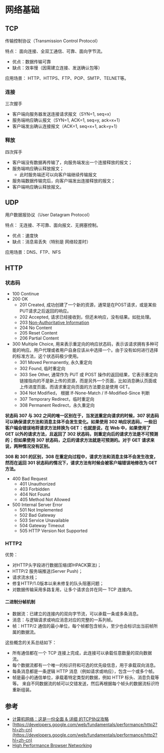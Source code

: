 # 网络基础

## TCP

传输控制协议（Transmission Control Protocol）

特点： 面向连接、全双工通信、可靠、面向字节流。
* 优点：数据传输可靠
* 缺点：效率慢（因需建立连接、发送确认包等）

应用场景： HTTP、HTTPS、FTP、POP、SMTP、TELNET等。


### 连接

三次握手

* 客户端向服务器发送连接请求报文（SYN=1, seq=x）
* 服务端响应确认报文（SYN=1, ACK=1, seq=y, ack=x+1）
* 客户端发出确认连接报文（ACK=1, seq=x+1, ack=y+1）


### 释放

四次挥手

* 客户端没有数据再传输了，向服务端发出一个连接释放的报文；
* 服务端响应确认释放报文；
  * 此时服务端还可以向客户端继续传输报文
* 服务端数据传输完后，向客户端发出连接释放的报文；
* 客户端响应确认释放报文。


## UDP

用户数据报协议（User Datagram Protocol）

特点： 无连接、不可靠、面向报文、无拥塞控制。
* 优点：速度快
* 缺点：消息易丢失（特别是 网络较差时）

应用场景：DNS、FTP、NFS


## HTTP

### 状态码

* 100 Continue
* 200 OK
  * 201 Created, 成功创建了一个新的资源，通常是在POST请求，或是某些PUT请求之后返回的响应。
  * 202 Accepted, 请求已经接收到，但还未响应，没有结果。如批处理。
  * 203 [Non-Authoritative Information](https://developer.mozilla.org/zh-CN/docs/Web/HTTP/Status/203)
  * 204 No Content
  * 205 Reset Content
  * 206 Partial Content
* 300 Multiple Choice, 用来表示重定向的响应状态码，表示该请求拥有多种可能的响应。用户代理或者用户自身应该从中选择一个。由于没有如何进行选择的标准方法，这个状态码极少使用。
  * 301 Moved Permanently, 永久重定向
  * 302 Found, 临时重定向
  * 303 See Other, 通常作为 PUT 或 POST 操作的返回结果，它表示重定向链接指向的不是新上传的资源，而是另外一个页面，比如消息确认页面或上传进度页面。而请求重定向页面的方法要总是使用 GET。
  * 304 Not Modified， 根据 If-None-Match / If-Modified-Since 判断
  * 307 Temporary Redirect，临时重定向
  * 308 Permanent Redirect，永久重定向

**状态码 307 与 302 之间的唯一区别在于，当发送重定向请求的时候，307 状态码可以确保请求方法和消息主体不会发生变化。如果使用 302 响应状态码，一些旧客户端会错误地将请求方法转换为 GET：也就是说，在 Web 中，如果使用了 GET 以外的请求方法，且返回了 302 状态码，则重定向后的请求方法是不可预测的；但如果使用 307 状态码，之后的请求方法就是可预测的。对于 GET 请求来说，两种情况没有区别。**

**308 和 301 的区别，308 在重定向过程中，请求方法和消息主体不会发生改变，然而在返回 301 状态码的情况下，请求方法有时候会被客户端错误地修改为 GET 方法。**

* 400 Bad Request
  * 401 Unauthorized
  * 403 Forbidden
  * 404 Not Found
  * 405 Method Not Allowed
* 500 Internal Server Error
  * 501 Not Implemented
  * 502 Bad Gateway
  * 503 Service Unavailable
  * 504 Gateway Timeout
  * 505 HTTP Version Not Supported


### HTTP2

优势：

* 对HTTP头字段进行数据压缩(即HPACK算法)；
* HTTP/2 服务端推送(Server Push)；
* 请求流水线；
* 修复HTTP/1.0版本以来未修复的队头阻塞问题；
* 对数据传输采用多路复用，让多个请求合并在同一 TCP 连接内。

#### 二进制分帧机制

* 数据流：已建立的连接内的双向字节流，可以承载一条或多条消息。
* 消息：与逻辑请求或响应消息对应的完整的一系列帧。
* 帧：HTTP/2 通信的最小单位，每个帧都包含帧头，至少也会标识出当前帧所属的数据流。


这些概念的关系总结如下：

* 所有通信都在一个 TCP 连接上完成，此连接可以承载任意数量的双向数据流。
* 每个数据流都有一个唯一的标识符和可选的优先级信息，用于承载双向消息。
* 每条消息都是一条逻辑 HTTP 消息（例如请求或响应），包含一个或多个帧。
* 帧是最小的通信单位，承载着特定类型的数据，例如 HTTP 标头、消息负载等等。 来自不同数据流的帧可以交错发送，然后再根据每个帧头的数据流标识符重新组装。



## 参考

* [计算机网络：这是一份全面 & 详细 的TCP协议攻略](https://www.jianshu.com/p/65605622234b)
* [https://developers.google.com/web/fundamentals/performance/http2?hl=zh-cn](https://developers.google.com/web/fundamentals/performance/http2?hl=zh-cn)
* [High Performance Browser Networking](https://hpbn.co/)
